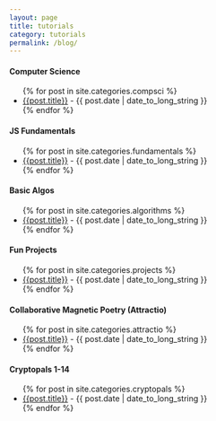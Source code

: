 ```yaml
---
layout: page
title: tutorials
category: tutorials
permalink: /blog/
---
```


#### Computer Science
<ul>
  {% for post in site.categories.compsci %}
    <li><a href="{{ site.baseurl }}{{ post.url }}">{{post.title}}</a> - <time datetime="{{ post.date | date: "%Y-%m-%d" }}">{{ post.date | date_to_long_string }}</time></li>
  {% endfor %}
</ul>

#### JS Fundamentals
<ul>
  {% for post in site.categories.fundamentals %}
    <li><a href="{{ site.baseurl }}{{ post.url }}">{{post.title}}</a> - <time datetime="{{ post.date | date: "%Y-%m-%d" }}">{{ post.date | date_to_long_string }}</time></li>
  {% endfor %}
</ul>

#### Basic Algos
<ul>
  {% for post in site.categories.algorithms %}
    <li><a href="{{ site.baseurl }}{{ post.url }}">{{post.title}}</a> - <time datetime="{{ post.date | date: "%Y-%m-%d" }}">{{ post.date | date_to_long_string }}</time></li>
  {% endfor %}
</ul>

#### Fun Projects
<ul>
  {% for post in site.categories.projects %}
    <li><a href="{{ site.baseurl }}{{ post.url }}">{{post.title}}</a> - <time datetime="{{ post.date | date: "%Y-%m-%d" }}">{{ post.date | date_to_long_string }}</time></li>
  {% endfor %}
</ul>

#### Collaborative Magnetic Poetry (Attractio)
<ul>
  {% for post in site.categories.attractio %}
    <li><a href="{{ site.baseurl }}{{ post.url }}">{{post.title}}</a> - <time datetime="{{ post.date | date: "%Y-%m-%d" }}">{{ post.date | date_to_long_string }}</time></li>
  {% endfor %}
</ul>

#### Cryptopals 1-14
<ul>
  {% for post in site.categories.cryptopals %}
    <li><a href="{{ site.baseurl }}{{ post.url }}">{{post.title}}</a> - <time datetime="{{ post.date | date: "%Y-%m-%d" }}">{{ post.date | date_to_long_string }}</time></li>
  {% endfor %}
</ul>
